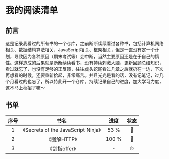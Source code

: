# 我的阅读清单



## 前言

这是记录我看过的所有书的一个仓库，之前断断续续看过各种书，包括计算机网络相关、数据结构算法相关、JavaScript相关、框架相关，但是一直没有定一个计划，导致因为各种原因（期末考试等）会中断，当然主要原因还是在于自己的惰性。这样造成的后果就是断断续续看书，没有持续刺激大脑、更新回顾总结知识，看过就忘了，也没有足够的正反馈，往往虎头蛇尾看过几章之后就扔在一边，下次再想看的时候，还要重新拾起，非常痛苦。并且光光是看的话，没有记笔记，过几个月看过的也忘了，所以特此开一个仓库，持续记录自己的进度，加大学习力度，这不马上秋招了嘛～



## 书单

| 序号 |                书名                 | 进度  | 状态 |
| :--: | :---------------------------------: | :---: | :--: |
|  1   | 《Secrets of the JavaScript Ninja》 | 53 %  |  🚧   |
|  2   |            《图解HTTP》             | 100 % |  📍   |
|  3   |            《剑指offer》            |   -   |  ⏱   |